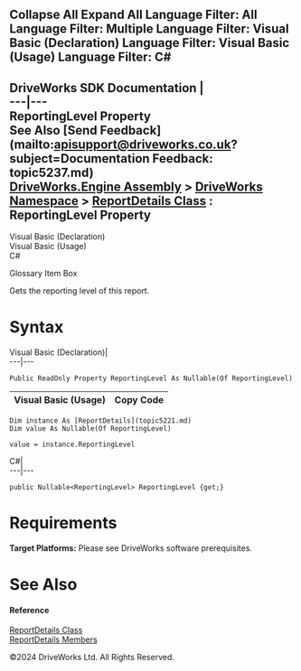        

 Collapse All Expand All  Language Filter: All  Language Filter: Multiple  Language Filter: Visual Basic (Declaration) Language Filter: Visual Basic (Usage) Language Filter: C#  
---  
DriveWorks SDK Documentation  |   
---|---  
ReportingLevel Property   
See Also [Send Feedback](mailto:apisupport@driveworks.co.uk?subject=Documentation Feedback: topic5237.md)  
[DriveWorks.Engine Assembly](topic2156.md) > [DriveWorks Namespace](topic2159.md) > [ReportDetails Class](topic5221.md) : ReportingLevel Property  
---  
  
Visual Basic (Declaration)    
Visual Basic (Usage)    
C# 

Glossary Item Box

Gets the reporting level of this report. 

# Syntax

Visual Basic (Declaration)|   
---|---  
      
    
    Public ReadOnly Property ReportingLevel As Nullable(Of ReportingLevel)  
  
Visual Basic (Usage)| Copy Code  
---|---  
      
    
    Dim instance As [ReportDetails](topic5221.md)
    Dim value As Nullable(Of ReportingLevel)
     
    value = instance.ReportingLevel  
  
C#|   
---|---  
      
    
    public Nullable<ReportingLevel> ReportingLevel {get;}  
  
# Requirements

**Target Platforms:** Please see DriveWorks software prerequisites.

# See Also

#### Reference

[ReportDetails Class](topic5221.md)   
[ReportDetails Members](topic5222.md)

©2024 DriveWorks Ltd. All Rights Reserved.
